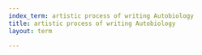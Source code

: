 ```yaml
---
index_term: artistic process of writing Autobiology
title: artistic process of writing Autobiology
layout: term

---
```

